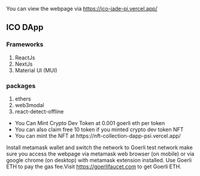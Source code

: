You can view the webpage via https://ico-jade-pi.vercel.app/

<h2>ICO DApp</h2>
<h3>Frameworks</h3>

1. ReactJs
2. NextJs
3. Material UI (MUI)

<h3>packages</h3>

1. ethers
2. web3modal
3. react-detect-offline

<ul>
    <li>You Can Mint Crypto Dev Token at 0.001 goerli eth per token</li>
    <li>You can also claim free 10 token if you minted crypto dev token NFT</li>
    <li>You can mint the NFT at https://nft-collection-dapp-psi.vercel.app/</li>
</ul>

Install metamask wallet and switch the network to Goerli test network make sure you access the webpage via metamask web browser (on mobile) or via google chrome (on desktop) with metamask extension installed.
Use Goerli ETH to pay the gas fee.Visit https://goerlifaucet.com to get
Goerli ETH.